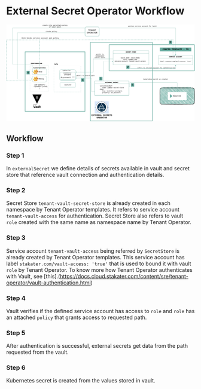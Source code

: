 # External Secret Operator Workflow

![External-Secrets](./images/external-secret-operator.png)

## Workflow

### Step 1

In `externalSecret` we define details of secrets available in vault and secret store that reference vault connection and authentication details.

### Step 2

Secret Store `tenant-vault-secret-store` is already created in each namespace by Tenant Operator templates. It refers to service account `tenant-vault-access` for authentication. Secret Store also refers to vault `role` created with the same name as namespace name by Tenant Operator.

### Step 3

Service account `tenant-vault-access` being referred by `SecretStore` is already created by Tenant Operator templates. This service account has label `stakater.com/vault-access: 'true'` that is used to bound it with vault `role` by Tenant Operator. To know more how Tenant Operator authenticates with Vault, see [this].(https://docs.cloud.stakater.com/content/sre/tenant-operator/vault-authentication.html)

### Step 4

Vault verifies if the defined service account has access to `role` and `role` has an attached `policy` that grants access to requested path.


### Step 5

After authentication is successful, external secrets get data from the path requested from the vault.

### Step 6

Kubernetes secret is created from the values stored in vault.